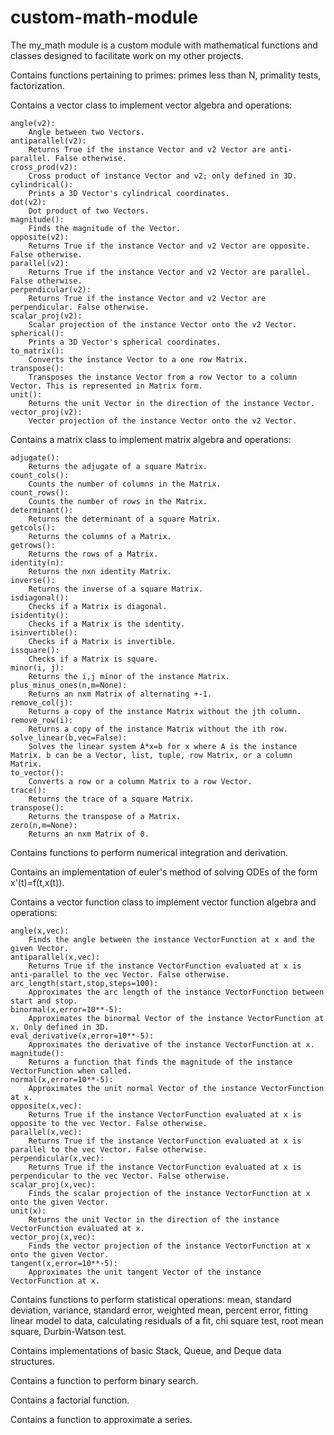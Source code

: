 # custom-math-module
The my_math module is a custom module with mathematical functions and classes designed to facilitate work on my other projects.

Contains functions pertaining to primes: primes less than N, primality tests, factorization.

Contains a vector class to implement vector algebra and operations:

    angle(v2):
        Angle between two Vectors.
    antiparallel(v2):
        Returns True if the instance Vector and v2 Vector are anti-parallel. False otherwise.
    cross_prod(v2):
        Cross product of instance Vector and v2; only defined in 3D.
    cylindrical():
        Prints a 3D Vector's cylindrical coordinates.
    dot(v2):
        Dot product of two Vectors.
    magnitude():
        Finds the magnitude of the Vector.
    opposite(v2):
        Returns True if the instance Vector and v2 Vector are opposite. False otherwise.
    parallel(v2):
        Returns True if the instance Vector and v2 Vector are parallel. False otherwise.
    perpendicular(v2):
        Returns True if the instance Vector and v2 Vector are perpendicular. False otherwise.
    scalar_proj(v2):
        Scalar projection of the instance Vector onto the v2 Vector.
    spherical():
        Prints a 3D Vector's spherical coordinates.
    to_matrix():
        Converts the instance Vector to a one row Matrix.
    transpose():
        Transposes the instance Vector from a row Vector to a column Vector. This is represented in Matrix form.
    unit():
        Returns the unit Vector in the direction of the instance Vector.
    vector_proj(v2):
        Vector projection of the instance Vector onto the v2 Vector.

Contains a matrix class to implement matrix algebra and operations:

    adjugate():
        Returns the adjugate of a square Matrix.
    count_cols():
        Counts the number of columns in the Matrix.
    count_rows():
        Counts the number of rows in the Matrix.
    determinant():
        Returns the determinant of a square Matrix.
    getcols():
        Returns the columns of a Matrix.
    getrows():
        Returns the rows of a Matrix.
    identity(n):
        Returns the nxn identity Matrix.
    inverse():
        Returns the inverse of a square Matrix.
    isdiagonal():
        Checks if a Matrix is diagonal.
    isidentity():
        Checks if a Matrix is the identity.
    isinvertible():
        Checks if a Matrix is invertible.
    issquare():
        Checks if a Matrix is square.
    minor(i, j):
        Returns the i,j minor of the instance Matrix.
    plus_minus_ones(n,m=None):
        Returns an nxm Matrix of alternating +-1.
    remove_col(j):
        Returns a copy of the instance Matrix without the jth column.
    remove_row(i):
        Returns a copy of the instance Matrix without the ith row.
    solve_linear(b,vec=False):
        Solves the linear system A*x=b for x where A is the instance Matrix. b can be a Vector, list, tuple, row Matrix, or a column Matrix.
    to_vector():
        Converts a row or a column Matrix to a row Vector.
    trace():
        Returns the trace of a square Matrix.
    transpose():
        Returns the transpose of a Matrix.
    zero(n,m=None):
        Returns an nxm Matrix of 0.

Contains functions to perform numerical integration and derivation.

Contains an implementation of euler's method of solving ODEs of the form x'(t)=f(t,x(t)).

Contains a vector function class to implement vector function algebra and operations:
    
    angle(x,vec):
        Finds the angle between the instance VectorFunction at x and the given Vector.
    antiparallel(x,vec):
        Returns True if the instance VectorFunction evaluated at x is anti-parallel to the vec Vector. False otherwise.
    arc_length(start,stop,steps=100):
        Approximates the arc length of the instance VectorFunction between start and stop.
    binormal(x,error=10**-5):
        Approximates the binormal Vector of the instance VectorFunction at x. Only defined in 3D.
    eval_derivative(x,error=10**-5):
        Approximates the derivative of the instance VectorFunction at x.
    magnitude():
        Returns a function that finds the magnitude of the instance VectorFunction when called.
    normal(x,error=10**-5):
        Approximates the unit normal Vector of the instance VectorFunction at x.
    opposite(x,vec):
        Returns True if the instance VectorFunction evaluated at x is opposite to the vec Vector. False otherwise.
    parallel(x,vec):
        Returns True if the instance VectorFunction evaluated at x is parallel to the vec Vector. False otherwise.
    perpendicular(x,vec):
        Returns True if the instance VectorFunction evaluated at x is perpendicular to the vec Vector. False otherwise.
    scalar_proj(x,vec):
        Finds the scalar projection of the instance VectorFunction at x onto the given Vector.
    unit(x):
        Returns the unit Vector in the direction of the instance VectorFunction evaluated at x.
    vector_proj(x,vec):
        Finds the vector projection of the instance VectorFunction at x onto the given Vector.
    tangent(x,error=10**-5):
        Approximates the unit tangent Vector of the instance VectorFunction at x.

Contains functions to perform statistical operations: mean, standard deviation, variance, standard error, weighted mean, percent error, fitting linear model to data, calculating residuals of a fit, chi square test, root mean square, Durbin-Watson test.

Contains implementations of basic Stack, Queue, and Deque data structures.

Contains a function to perform binary search.

Contains a factorial function.

Contains a function to approximate a series.
